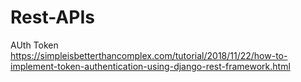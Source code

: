 # Rest-APIs

AUth Token
https://simpleisbetterthancomplex.com/tutorial/2018/11/22/how-to-implement-token-authentication-using-django-rest-framework.html
